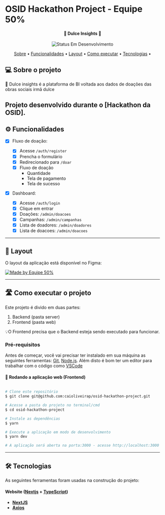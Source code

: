# OSID Hackathon Project - Equipe 50%

<h4 align="center"> 
	🚧 Dulce Insights 🚧
</h4>

<p align="center">
	<img alt="Status Em Desenvolvimento" src="https://img.shields.io/badge/STATUS-EM%20DESENVOLVIMENTO-green">
	<!-- <img alt="Status Concluído" src="https://img.shields.io/badge/STATUS-CONCLU%C3%8DDO-brightgreen"> -->
</p>

<p align="center">
 <a href="#-sobre-o-projeto">Sobre</a> •
 <a href="#-funcionalidades">Funcionalidades</a> •
 <a href="#-layout">Layout</a> • 
 <a href="#-como-executar-o-projeto">Como executar</a> • 
 <a href="#-tecnologias">Tecnologias</a> • 
</p>

## 💻 Sobre o projeto

📄 Dulce insights é a plataforma de BI voltada aos dados de doações das obras sociais irmã dulce

## Projeto desenvolvido durante o **[Hackathon da OSID]**.

## ⚙️ Funcionalidades

- [x] Fluxo de doação:

  - [x] Acesse `/auth/register`
  - [x] Prencha o formulário
  - [x] Redirecionado para `/doar`
  - [x] Fluxo de doação
    - Quantidade
    - Tela de pagamento
    - Tela de sucesso

- [x] Dashboard:
  - [x] Acesse `/auth/login`
  - [x] Clique em entrar
  - [x] Doações: `/admin/doacoes`
  - [x] Campanhas: `/admin/campanhas`
  - [x] Lista de doadores: `/admin/doadores`
  - [x] Lista de doacoes: `/admin/doacoes`

---

## 🎨 Layout

O layout da aplicação está disponível no Figma:

<a href="https://www.figma.com/file/SP2BbR9KTIhgxn5fusQvGm/Hackathon-OSID-2023?type=design&node-id=1-2&t=LVUkgjdLFywRxsDo-0">
  <img alt="Made by Equipe 50%" src="https://img.shields.io/badge/Acessar%20Layout%20-Figma-%2304D361">
</a>

---

## 🛣️ Como executar o projeto

Este projeto é divido em duas partes:

1. Backend (pasta server)
2. Frontend (pasta web)

💡O Frontend precisa que o Backend esteja sendo executado para funcionar.

### Pré-requisitos

Antes de começar, você vai precisar ter instalado em sua máquina as seguintes ferramentas:
[Git](https://git-scm.com), [Node.js](https://nodejs.org/en/).
Além disto é bom ter um editor para trabalhar com o código como [VSCode](https://code.visualstudio.com/)

#### 🧭 Rodando a aplicação web (Frontend)

```bash

# Clone este repositório
$ git clone git@github.com:caioliveirap/osid-hackathon-project.git

# Acesse a pasta do projeto no terminal/cmd
$ cd osid-hackathon-project

# Instale as dependências
$ yarn

# Execute a aplicação em modo de desenvolvimento
$ yarn dev

# A aplicação será aberta na porta:3000 - acesse http://localhost:3000

```

---

## 🛠 Tecnologias

As seguintes ferramentas foram usadas na construção do projeto:

#### **Website** ([Nextjs](https://reactjs.org/) + [TypeScript](https://www.typescriptlang.org/))

- **[NextJS](https://nextjs.org/)**
- **[Axios](https://github.com/axios/axios)**
